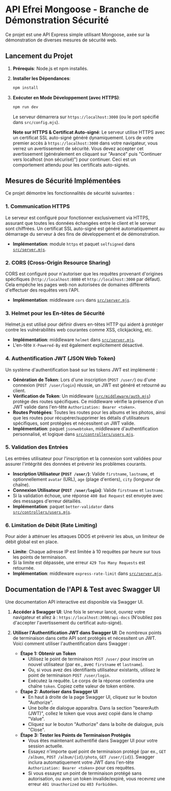 # API Efrei Mongoose - Branche de Démonstration Sécurité

Ce projet est une API Express simple utilisant Mongoose, axée sur la démonstration de diverses mesures de sécurité web.

## Lancement du Projet

1.  **Prérequis**: Node.js et npm installés.
2.  **Installer les Dépendances**:
    ```bash
    npm install
    ```
3.  **Exécuter en Mode Développement (avec HTTPS)**:
    ```bash
    npm run dev
    ```
    Le serveur démarrera sur `https://localhost:3000` (ou le port spécifié dans `src/config.mjs`).

    **Note sur HTTPS & Certificat Auto-signé**:
    Le serveur utilise HTTPS avec un certificat SSL auto-signé généré dynamiquement. Lors de votre premier accès à `https://localhost:3000` dans votre navigateur, vous verrez un avertissement de sécurité. Vous devez accepter cet avertissement (généralement en cliquant sur "Avancé" puis "Continuer vers localhost (non sécurisé)") pour continuer. Ceci est un comportement attendu pour les certificats auto-signés.

## Mesures de Sécurité Implémentées

Ce projet démontre les fonctionnalités de sécurité suivantes :

### 1. Communication HTTPS
Le serveur est configuré pour fonctionner exclusivement via HTTPS, assurant que toutes les données échangées entre le client et le serveur sont chiffrées. Un certificat SSL auto-signé est généré automatiquement au démarrage du serveur à des fins de développement et de démonstration.
*   **Implémentation**: module `https` et paquet `selfsigned` dans [`src/server.mjs`](src/server.mjs:0).

### 2. CORS (Cross-Origin Resource Sharing)
CORS est configuré pour n'autoriser que les requêtes provenant d'origines spécifiques (`http://localhost:8080` et `http://localhost:3000` par défaut). Cela empêche les pages web non autorisées de domaines différents d'effectuer des requêtes vers l'API.
*   **Implémentation**: middleware `cors` dans [`src/server.mjs`](src/server.mjs:0).

### 3. Helmet pour les En-têtes de Sécurité
Helmet.js est utilisé pour définir divers en-têtes HTTP qui aident à protéger contre les vulnérabilités web courantes comme XSS, clickjacking, etc.
*   **Implémentation**: middleware `helmet` dans [`src/server.mjs`](src/server.mjs:0).
*   L'en-tête `X-Powered-By` est également explicitement désactivé.

### 4. Authentification JWT (JSON Web Token)
Un système d'authentification basé sur les tokens JWT est implémenté :
*   **Génération de Token**: Lors d'une inscription (`POST /user/`) ou d'une connexion (`POST /user/login`) réussie, un JWT est généré et retourné au client.
*   **Vérification de Token**: Un middleware ([`src/middleware/auth.mjs`](src/middleware/auth.mjs:0)) protège des routes spécifiques. Ce middleware vérifie la présence d'un JWT valide dans l'en-tête `Authorization: Bearer <token>`.
*   **Routes Protégées**: Toutes les routes pour les albums et les photos, ainsi que les routes pour récupérer/supprimer les détails d'utilisateurs spécifiques, sont protégées et nécessitent un JWT valide.
*   **Implémentation**: paquet `jsonwebtoken`, middleware d'authentification personnalisé, et logique dans [`src/controllers/users.mjs`](src/controllers/users.mjs:0).

### 5. Validation des Entrées
Les entrées utilisateur pour l'inscription et la connexion sont validées pour assurer l'intégrité des données et prévenir les problèmes courants.
*   **Inscription Utilisateur (`POST /user/`)**: Valide `firstname`, `lastname`, et optionnellement `avatar` (URL), `age` (plage d'entiers), `city` (longueur de chaîne).
*   **Connexion Utilisateur (`POST /user/login`)**: Valide `firstname` et `lastname`.
*   Si la validation échoue, une réponse `400 Bad Request` est envoyée avec des messages d'erreur détaillés.
*   **Implémentation**: paquet `better-validator` dans [`src/controllers/users.mjs`](src/controllers/users.mjs:0).

### 6. Limitation de Débit (Rate Limiting)
Pour aider à atténuer les attaques DDOS et prévenir les abus, un limiteur de débit global est en place.
*   **Limite**: Chaque adresse IP est limitée à 10 requêtes par heure sur tous les points de terminaison.
*   Si la limite est dépassée, une erreur `429 Too Many Requests` est retournée.
*   **Implémentation**: middleware `express-rate-limit` dans [`src/server.mjs`](src/server.mjs:0).

## Documentation de l'API & Test avec Swagger UI

Une documentation API interactive est disponible via Swagger UI.

1.  **Accéder à Swagger UI**:
    Une fois le serveur lancé, ouvrez votre navigateur et allez à :
    `https://localhost:3000/api-docs` (N'oubliez pas d'accepter l'avertissement du certificat auto-signé).

2.  **Utiliser l'Authentification JWT dans Swagger UI**:
    De nombreux points de terminaison dans cette API sont protégés et nécessitent un JWT. Voici comment utiliser l'authentification dans Swagger :
    *   **Étape 1: Obtenir un Token**
        *   Utilisez le point de terminaison `POST /user/` pour inscrire un nouvel utilisateur (par ex., avec `firstname` et `lastname`).
        *   Ou, si vous avez des identifiants utilisateur existants, utilisez le point de terminaison `POST /user/login`.
        *   Exécutez la requête. Le corps de la réponse contiendra une chaîne `token`. Copiez cette valeur de token entière.
    *   **Étape 2: Autoriser dans Swagger UI**
        *   En haut à droite de la page Swagger UI, cliquez sur le bouton "Authorize".
        *   Une boîte de dialogue apparaîtra. Dans la section "bearerAuth (JWT)", collez le token que vous avez copié dans le champ "Value".
        *   Cliquez sur le bouton "Authorize" dans la boîte de dialogue, puis "Close".
    *   **Étape 3: Tester les Points de Terminaison Protégés**
        *   Vous êtes maintenant authentifié dans Swagger UI pour votre session actuelle.
        *   Essayez n'importe quel point de terminaison protégé (par ex., `GET /albums`, `POST /album/{id}/photo`, `GET /user/{id}`). Swagger inclura automatiquement votre JWT dans l'en-tête `Authorization: Bearer <token>` pour ces requêtes.
        *   Si vous essayez un point de terminaison protégé sans autorisation, ou avec un token invalide/expiré, vous recevrez une erreur `401 Unauthorized` ou `403 Forbidden`.